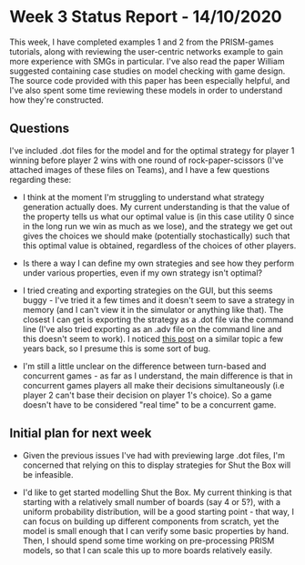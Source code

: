# Week 3 Status Report - 14/10/2020

This week, I have completed examples 1 and 2 from the PRISM-games tutorials, along with reviewing the user-centric networks example to gain more experience with SMGs in particular. I've also read the paper William suggested containing case studies on model checking with game design. The source code provided with this paper has been especially helpful, and I've also spent some time reviewing these models in order to understand how they're constructed.


## Questions

I've included .dot files for the model and for the optimal strategy for player 1 winning before player 2 wins with one round of rock-paper-scissors (I've attached images of these files on Teams), and I have a few questions regarding these:

* I think at the moment I'm struggling to understand what strategy generation actually does. My current understanding is that the value of the property tells us what our optimal value is (in this case utility 0 since in the long run we win as much as we lose), and the strategy we get out gives the choices we should make (potentially stochastically) such that this optimal value is obtained, regardless of the choices of other players.

* Is there a way I can define my own strategies and see how they perform under various properties, even if my own strategy isn't optimal?

* I tried creating and exporting strategies on the GUI, but this seems buggy - I've tried it a few times and it doesn't seem to save a strategy in memory (and I can't view it in the simulator or anything like that). The closest I can get is exporting the strategy as a .dot file via the command line (I've also tried exporting as an .adv file on the command line and this doesn't seem to work). I noticed [this post](https://groups.google.com/g/prismmodelchecker/c/Y7sK015zeZQ/m/R4RmtoCFFwAJ) on a similar topic a few years back, so I presume this is some sort of bug.

* I'm still a little unclear on the difference between turn-based and concurrent games - as far as I understand, the main difference is that in concurrent games players all make their decisions simultaneously (i.e player 2 can't base their decision on player 1's choice). So a game doesn't have to be considered "real time" to be a concurrent game.

## Initial plan for next week

* Given the previous issues I've had with previewing large .dot files, I'm concerned that relying on this to display strategies for Shut the Box will be infeasible.

* I'd like to get started modelling Shut the Box. My current thinking is that starting with a relatively small number of boards (say 4 or 5?), with a uniform probability distribution, will be a good starting point - that way, I can focus on building up different components from scratch, yet the model is small enough that I can verify some basic properties by hand. Then, I should spend some time working on pre-processing PRISM models, so that I can scale this up to more boards relatively easily.